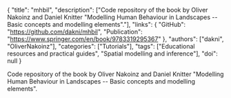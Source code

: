 {
  "title": "mhbil",
  "description": ["Code repository of the book by Oliver Nakoinz and Daniel Knitter \"Modelling Human Behaviour in Landscapes -- Basic concepts and modelling elements\"."],
  "links": {
    "GitHub": "https://github.com/dakni/mhbil",
    "Publication": "https://www.springer.com/en/book/9783319295367"
  },
  "authors": ["dakni", "OliverNakoinz"],
  "categories": ["Tutorials"],
  "tags": ["Educational resources and practical guides", "Spatial modelling and inference"],
  "doi": null
}

<!-- Generated by csv2md.R – do not edit by hand -->

Code repository of the book by Oliver Nakoinz and Daniel Knitter "Modelling Human Behaviour in Landscapes -- Basic concepts and modelling elements".